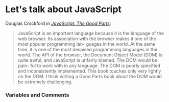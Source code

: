 # Let's talk about JavaScript

Douglas Crockford in [*JavaScript: The Good Parts*](http://shop.oreilly.com/product/9780596517748.do):

> JavaScript is an important language because it is the language of the web browser. Its association with the browser makes it one of the most popular programming lan- guages in the world. At the same time, it is one of the most despised programming languages in the world. The API of the browser, the Document Object Model (DOM) is quite awful, and JavaScript is unfairly blamed. The DOM would be pain- ful to work with in any language. The DOM is poorly specified and inconsistently implemented. This book touches only very lightly on the DOM. I think writing a Good Parts book about the DOM would be extremely challenging.

### Variables and Comments




